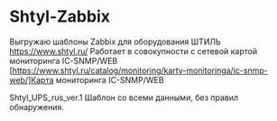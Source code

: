 # Shtyl-Zabbix
Выгружаю шаблоны Zabbix для оборудования ШТИЛЬ
https://www.shtyl.ru/
Работает в совокупности с сетевой картой мониторинга IC-SNMP/WEB
[https://www.shtyl.ru/catalog/monitoring/karty-monitoringa/ic-snmp-web/]Карта мониторинга IC-SNMP/WEB

Shtyl_UPS_rus_ver.1
Шаблон со всеми данными, без правил обнаружения.